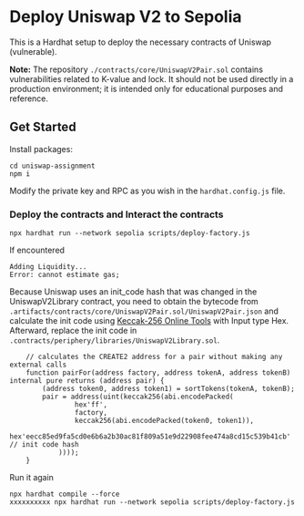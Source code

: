 # Deploy Uniswap V2 to Sepolia

This is a Hardhat setup to deploy the necessary contracts of Uniswap (vulnerable).

**Note:** The repository `./contracts/core/UniswapV2Pair.sol` contains vulnerabilities related to K-value and lock. It should not be used directly in a production environment; it is intended only for educational purposes and reference.  

## Get Started

Install packages:

```
cd uniswap-assignment
npm i
```

Modify the private key and RPC as you wish in the `hardhat.config.js` file.

### Deploy the contracts and Interact the contracts

```
npx hardhat run --network sepolia scripts/deploy-factory.js
```

If encountered

```
Adding Liquidity...
Error: cannot estimate gas;
```

Because Uniswap uses an init_code hash that was changed in the UniswapV2Library contract, you need to obtain the bytecode from `.artifacts/contracts/core/UniswapV2Pair.sol/UniswapV2Pair.json` and calculate the init code using [Keccak-256 Online Tools](http://emn178.github.io/online-tools/keccak_256.html)  with Input type Hex. Afterward, replace the init code in `.contracts/periphery/libraries/UniswapV2Library.sol`.

```solidity
    // calculates the CREATE2 address for a pair without making any external calls
    function pairFor(address factory, address tokenA, address tokenB) internal pure returns (address pair) {
        (address token0, address token1) = sortTokens(tokenA, tokenB);
        pair = address(uint(keccak256(abi.encodePacked(
                hex'ff',
                factory,
                keccak256(abi.encodePacked(token0, token1)),
                hex'eecc85ed9fa5cd0e6b6a2b30ac81f809a51e9d22908fee474a8cd15c539b41cb' // init code hash
            ))));
    }
```

Run it again

```
npx hardhat compile --force
xxxxxxxxxx npx hardhat run --network sepolia scripts/deploy-factory.js
```

